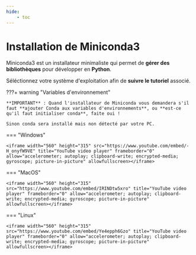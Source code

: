 ```yaml
---
hide:
    - toc
---
```


# **Installation de Miniconda3**

Miniconda3 est un installateur minimaliste qui permet de **gérer des bibliothèques** pour développer en **Python**.

Séléctionnez votre système d'exploitation afin de **suivre le tutoriel** associé. 


???+ warning "Variables d'environnement"

    **IMPORTANT** : Quand l'installateur de Miniconda vous demandera s'il faut **ajouter Conda aux variables d'environnements**, ou **est-ce qu'il faut initialiser conda**, faite oui !

    Sinon conda sera installé mais non détecté par votre PC.

=== "Windows"

    <iframe width="560" height="315" src="https://www.youtube.com/embed/-H_onyfW9VE" title="YouTube video player" frameborder="0" allow="accelerometer; autoplay; clipboard-write; encrypted-media; gyroscope; picture-in-picture" allowfullscreen></iframe>
    


=== "MacOS"
   
    <iframe width="560" height="315" src="https://www.youtube.com/embed/IRINDtw5xro" title="YouTube video player" frameborder="0" allow="accelerometer; autoplay; clipboard-write; encrypted-media; gyroscope; picture-in-picture" allowfullscreen></iframe>


=== "Linux"

    <iframe width="560" height="315" src="https://www.youtube.com/embed/Ye4epph6Gzo" title="YouTube video player" frameborder="0" allow="accelerometer; autoplay; clipboard-write; encrypted-media; gyroscope; picture-in-picture" allowfullscreen></iframe>




<style>
  .md-content__button {
    display: none;
  }
</style>